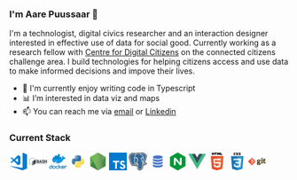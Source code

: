 ### I'm Aare Puussaar 👋

I'm a technologist, digital civics researcher and an interaction designer interested in effective use of data for social good. Currently working as a research fellow with [Centre for Digital Citizens](https://www.digitalcitizens.uk/) on the connected citizens challenge area. I build technologies for helping citizens access and use data to make informed decisions and impove their lives.

- 📘 I'm currently enjoy writing code in Typescript
- 📊 I’m interested in data viz and maps
- 📫 You can reach me via [email](aare.puussaar@gmail.com) or [Linkedin](https://www.linkedin.com/in/puussaare/)

### Current Stack
<p align="left">
  <img src="https://raw.githubusercontent.com/github/explore/master/topics/visual-studio-code/visual-studio-code.png" width="32" style="max-width:100%;">
  <img src="https://raw.githubusercontent.com/github/explore/master/topics/bash/bash.png" width="32" style="max-width:100%;">
  <img src="https://raw.githubusercontent.com/github/explore/master/topics/docker/docker.png" width="32" style="max-width:100%;">
  <img src="https://raw.githubusercontent.com/github/explore/master/topics/python/python.png" width="32" style="max-width:100%;">
  <img src="https://raw.githubusercontent.com/github/explore/master/topics/nodejs/nodejs.png" width="32" style="max-width:100%;">
  <img src="https://raw.githubusercontent.com/github/explore/master/topics/typescript/typescript.png" width="32" style="max-width:100%;">
  <img src="https://raw.githubusercontent.com/github/explore/master/topics/postgresql/postgresql.png" width="32" style="max-width:100%;">
  <img src="https://raw.githubusercontent.com/github/explore/master/topics/sql/sql.png" width="32" style="max-width:100%;">
  <img src="https://raw.githubusercontent.com/github/explore/master/topics/nginx/nginx.png" width="32" style="max-width:100%;">
  <img src="https://raw.githubusercontent.com/github/explore/master/topics/vue/vue.png" width="32" style="max-width:100%;">
  <img src="https://raw.githubusercontent.com/github/explore/master/topics/html/html.png" width="32" style="max-width:100%;">
  <img src="https://raw.githubusercontent.com/github/explore/master/topics/css/css.png" width="32" style="max-width:100%;">
  <img src="https://raw.githubusercontent.com/github/explore/master/topics/git/git.png" width="32" style="max-width:100%;">
</p>
